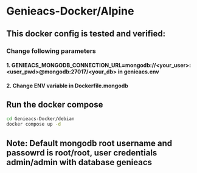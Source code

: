 # Genieacs-Docker/Alpine

## This docker config is tested and verified:

### Change following parameters

#### 1. GENIEACS_MONGODB_CONNECTION_URL=mongodb://<your_user>:<user_pwd>@mongodb:27017/<your_db> in genieacs.env

#### 2. Change ENV variable in Dockerfile.mongodb

## Run the docker compose

```bash
cd Genieacs-Docker/debian
docker compose up -d
```

## Note: Default mongodb root username and passowrd is root/root, user credentials admin/admin with database genieacs
